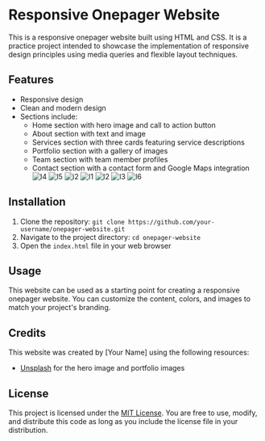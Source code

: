 # Responsive Onepager Website

This is a responsive onepager website built using HTML and CSS. It is a practice project intended to showcase the implementation of responsive design principles using media queries and flexible layout techniques.

## Features

- Responsive design
- Clean and modern design
- Sections include:
  - Home section with hero image and call to action button
  - About section with text and image
  - Services section with three cards featuring service descriptions
  - Portfolio section with a gallery of images
  - Team section with team member profiles
  - Contact section with a contact form and Google Maps integration
![l4](https://user-images.githubusercontent.com/84958938/235343106-c73f5f63-edca-4a82-b0b6-9cc723945166.png)
![l5](https://user-images.githubusercontent.com/84958938/235343110-a8eebda4-e797-4196-92bc-f41f46a750ff.png)
![i2](https://user-images.githubusercontent.com/84958938/235343114-e2734531-c22b-42ab-a7bb-53251eab331c.png)
![l1](https://user-images.githubusercontent.com/84958938/235343117-40ce026f-e6bd-4e4e-be4a-a2751d1c8b59.png)
![l2](https://user-images.githubusercontent.com/84958938/235343119-95baf651-f331-4621-91e8-320dab61f52d.png)
![l3](https://user-images.githubusercontent.com/84958938/235343121-d217f940-f086-4e07-8a50-cf2ba348f304.png)
![l6](https://user-images.githubusercontent.com/84958938/235343127-a7a97294-3981-4c75-8553-4ffd4e9ca12d.png)

  

## Installation

1. Clone the repository: `git clone https://github.com/your-username/onepager-website.git`
2. Navigate to the project directory: `cd onepager-website`
3. Open the `index.html` file in your web browser

## Usage

This website can be used as a starting point for creating a responsive onepager website. You can customize the content, colors, and images to match your project's branding. 

## Credits

This website was created by [Your Name] using the following resources:

- [Unsplash](https://unsplash.com/) for the hero image and portfolio images

## License

This project is licensed under the [MIT License](https://opensource.org/licenses/MIT). You are free to use, modify, and distribute this code as long as you include the license file in your distribution.
